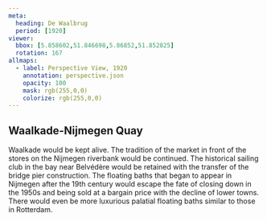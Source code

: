 ```yaml
---
meta:
  heading: De Waalbrug
  period: [1920]
viewer:
  bbox: [5.858602,51.846698,5.86852,51.852825]
  rotation: 167
allmaps:
  - label: Perspective View, 1920
    annotation: perspective.json
    opacity: 100
    mask: rgb(255,0,0)
    colorize: rgb(255,0,0)
---
```


## Waalkade-Nijmegen Quay

Waalkade would be kept alive. The tradition of the market in front of the stores on the Nijmegen riverbank would be continued. The historical sailing club in the bay near Belvédère would be retained with the transfer of the bridge pier construction. The floating baths that began to appear in Nijmegen after the 19th century would escape the fate of closing down in the 1950s and being sold at a bargain price with the decline of lower towns. There would even be more luxurious palatial floating baths similar to those in Rotterdam.
